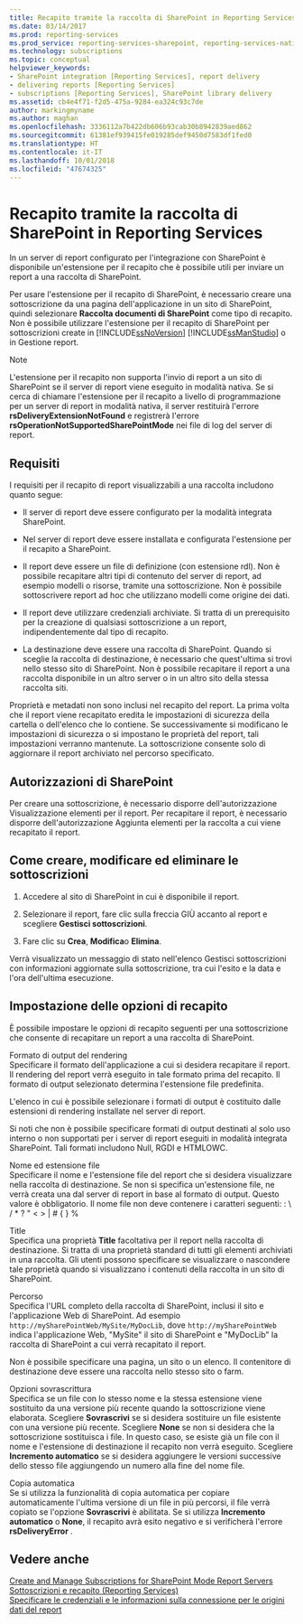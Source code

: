 ```yaml
---
title: Recapito tramite la raccolta di SharePoint in Reporting Services | Microsoft Docs
ms.date: 03/14/2017
ms.prod: reporting-services
ms.prod_service: reporting-services-sharepoint, reporting-services-native
ms.technology: subscriptions
ms.topic: conceptual
helpviewer_keywords:
- SharePoint integration [Reporting Services], report delivery
- delivering reports [Reporting Services]
- subscriptions [Reporting Services], SharePoint library delivery
ms.assetid: cb4e4f71-f2d5-475a-9284-ea324c93c7de
author: markingmyname
ms.author: maghan
ms.openlocfilehash: 3336112a7b422db606b93cab30b8942839aed862
ms.sourcegitcommit: 61381ef939415fe019285def9450d7583df1fed0
ms.translationtype: HT
ms.contentlocale: it-IT
ms.lasthandoff: 10/01/2018
ms.locfileid: "47674325"
---
```

# <a name="sharepoint-library-delivery-in-reporting-services"></a>Recapito tramite la raccolta di SharePoint in Reporting Services
  In un server di report configurato per l'integrazione con SharePoint è disponibile un'estensione per il recapito che è possibile utili per inviare un report a una raccolta di SharePoint.  
  
 Per usare l'estensione per il recapito di SharePoint, è necessario creare una sottoscrizione da una pagina dell'applicazione in un sito di SharePoint, quindi selezionare **Raccolta documenti di SharePoint** come tipo di recapito. Non è possibile utilizzare l'estensione per il recapito di SharePoint per sottoscrizioni create in [!INCLUDE[ssNoVersion](../../includes/ssnoversion-md.md)] [!INCLUDE[ssManStudio](../../includes/ssmanstudio-md.md)] o in Gestione report.  
  
> [!NOTE]  
>  L'estensione per il recapito non supporta l'invio di report a un sito di SharePoint se il server di report viene eseguito in modalità nativa. Se si cerca di chiamare l'estensione per il recapito a livello di programmazione per un server di report in modalità nativa, il server restituirà l'errore **rsDeliveryExtensionNotFound** e registrerà l'errore **rsOperationNotSupportedSharePointMode** nei file di log del server di report.  
  
## <a name="requirements"></a>Requisiti  
 I requisiti per il recapito di report visualizzabili a una raccolta includono quanto segue:  
  
-   Il server di report deve essere configurato per la modalità integrata SharePoint.  
  
-   Nel server di report deve essere installata e configurata l'estensione per il recapito a SharePoint.  
  
-   Il report deve essere un file di definizione (con estensione rdl). Non è possibile recapitare altri tipi di contenuto del server di report, ad esempio modelli o risorse, tramite una sottoscrizione. Non è possibile sottoscrivere report ad hoc che utilizzano modelli come origine dei dati.  
  
-   Il report deve utilizzare credenziali archiviate. Si tratta di un prerequisito per la creazione di qualsiasi sottoscrizione a un report, indipendentemente dal tipo di recapito.  
  
-   La destinazione deve essere una raccolta di SharePoint. Quando si sceglie la raccolta di destinazione, è necessario che quest'ultima si trovi nello stesso sito di SharePoint. Non è possibile recapitare il report a una raccolta disponibile in un altro server o in un altro sito della stessa raccolta siti.  
  
 Proprietà e metadati non sono inclusi nel recapito del report. La prima volta che il report viene recapitato eredita le impostazioni di sicurezza della cartella o dell'elenco che lo contiene. Se successivamente si modificano le impostazioni di sicurezza o si impostano le proprietà del report, tali impostazioni verranno mantenute. La sottoscrizione consente solo di aggiornare il report archiviato nel percorso specificato.  
  
## <a name="sharepoint-permissions"></a>Autorizzazioni di SharePoint  
 Per creare una sottoscrizione, è necessario disporre dell'autorizzazione Visualizzazione elementi per il report. Per recapitare il report, è necessario disporre dell'autorizzazione Aggiunta elementi per la raccolta a cui viene recapitato il report.  
  
## <a name="how-to-create-modify-and-delete-subscriptions"></a>Come creare, modificare ed eliminare le sottoscrizioni  
  
1.  Accedere al sito di SharePoint in cui è disponibile il report.  
  
2.  Selezionare il report, fare clic sulla freccia GIÙ accanto al report e scegliere **Gestisci sottoscrizioni**.  
  
3.  Fare clic su **Crea**, **Modifica**o **Elimina**.  
  
 Verrà visualizzato un messaggio di stato nell'elenco Gestisci sottoscrizioni con informazioni aggiornate sulla sottoscrizione, tra cui l'esito e la data e l'ora dell'ultima esecuzione.  
  
## <a name="setting-delivery-options"></a>Impostazione delle opzioni di recapito  
 È possibile impostare le opzioni di recapito seguenti per una sottoscrizione che consente di recapitare un report a una raccolta di SharePoint.  
  
 Formato di output del rendering  
 Specificare il formato dell'applicazione a cui si desidera recapitare il report. Il rendering del report verrà eseguito in tale formato prima del recapito. Il formato di output selezionato determina l'estensione file predefinita.  
  
 L'elenco in cui è possibile selezionare i formati di output è costituito dalle estensioni di rendering installate nel server di report.  
  
 Si noti che non è possibile specificare formati di output destinati al solo uso interno o non supportati per i server di report eseguiti in modalità integrata SharePoint. Tali formati includono Null, RGDI e HTMLOWC.  
  
 Nome ed estensione file  
 Specificare il nome e l'estensione file del report che si desidera visualizzare nella raccolta di destinazione. Se non si specifica un'estensione file, ne verrà creata una dal server di report in base al formato di output. Questo valore è obbligatorio. Il nome file non deve contenere i caratteri seguenti: : \ / * ? " < > | # { } %  
  
 Title  
 Specifica una proprietà **Title** facoltativa per il report nella raccolta di destinazione. Si tratta di una proprietà standard di tutti gli elementi archiviati in una raccolta. Gli utenti possono specificare se visualizzare o nascondere tale proprietà quando si visualizzano i contenuti della raccolta in un sito di SharePoint.  
  
 Percorso  
 Specifica l'URL completo della raccolta di SharePoint, inclusi il sito e l'applicazione Web di SharePoint. Ad esempio `http://mySharePointWeb/MySite/MyDocLib`, dove `http://mySharePointWeb` indica l'applicazione Web, "MySite" il sito di SharePoint e "MyDocLib" la raccolta di SharePoint a cui verrà recapitato il report.  
  
 Non è possibile specificare una pagina, un sito o un elenco. Il contenitore di destinazione deve essere una raccolta nello stesso sito o farm.  
  
 Opzioni sovrascrittura  
 Specifica se un file con lo stesso nome e la stessa estensione viene sostituito da una versione più recente quando la sottoscrizione viene elaborata. Scegliere **Sovrascrivi** se si desidera sostituire un file esistente con una versione più recente. Scegliere **None** se non si desidera che la sottoscrizione sostituisca i file. In questo caso, se esiste già un file con il nome e l'estensione di destinazione il recapito non verrà eseguito. Scegliere **Incremento automatico** se si desidera aggiungere le versioni successive dello stesso file aggiungendo un numero alla fine del nome file.  
  
 Copia automatica  
 Se si utilizza la funzionalità di copia automatica per copiare automaticamente l'ultima versione di un file in più percorsi, il file verrà copiato se l'opzione **Sovrascrivi** è abilitata. Se si utilizza **Incremento automatico** o **None**, il recapito avrà esito negativo e si verificherà l'errore **rsDeliveryError** .  
  
## <a name="see-also"></a>Vedere anche  
 [Create and Manage Subscriptions for SharePoint Mode Report Servers](../../reporting-services/subscriptions/create-and-manage-subscriptions-for-sharepoint-mode-report-servers.md)   
 [Sottoscrizioni e recapito &#40;Reporting Services&#41;](../../reporting-services/subscriptions/subscriptions-and-delivery-reporting-services.md)   
 [Specificare le credenziali e le informazioni sulla connessione per le origini dati del report](../../reporting-services/report-data/specify-credential-and-connection-information-for-report-data-sources.md)  
  
  
